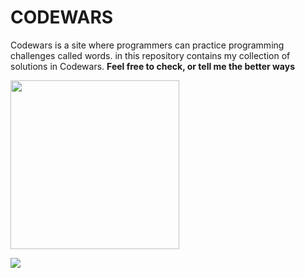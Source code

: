 # CODEWARS
 Codewars is a site where programmers can practice programming challenges called words. in this repository contains my collection of solutions in Codewars. **Feel free to check, or tell me the better ways**

<img height="270" src="https://miro.medium.com/max/1050/1*a9L7ZZhi8hIAJmWXmSaPXw.png">

[<img src="https://www.codewars.com/users/Naandalist/badges/large">](https://www.codewars.com/users/Naandalist)

